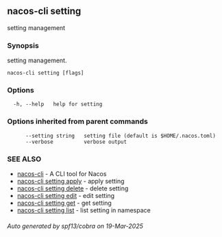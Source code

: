 ## nacos-cli setting

setting management

### Synopsis

setting management.

```
nacos-cli setting [flags]
```

### Options

```
  -h, --help   help for setting
```

### Options inherited from parent commands

```
      --setting string   setting file (default is $HOME/.nacos.toml)
      --verbose          verbose output
```

### SEE ALSO

* [nacos-cli](nacos-cli.md)	 - A CLI tool for Nacos
* [nacos-cli setting apply](nacos-cli_setting_apply.md)	 - apply setting
* [nacos-cli setting delete](nacos-cli_setting_delete.md)	 - delete setting
* [nacos-cli setting edit](nacos-cli_setting_edit.md)	 - edit setting
* [nacos-cli setting get](nacos-cli_setting_get.md)	 - get setting
* [nacos-cli setting list](nacos-cli_setting_list.md)	 - list setting in namespace

###### Auto generated by spf13/cobra on 19-Mar-2025
